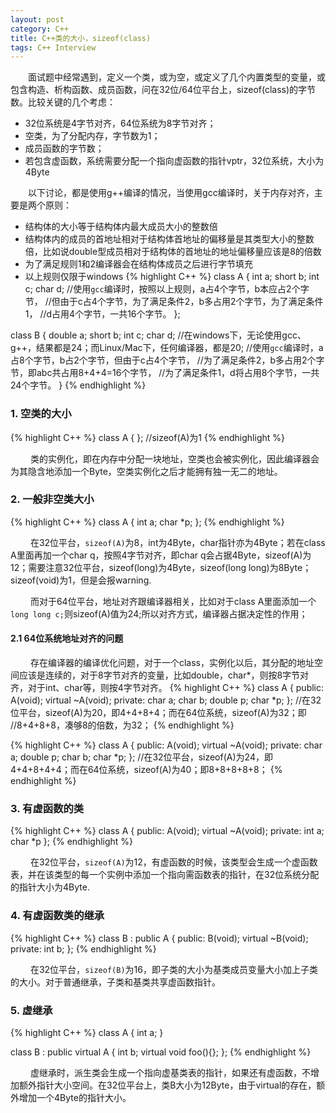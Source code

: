 ```yaml
---
layout: post
category: C++
title: C++类的大小，sizeof(class)
tags: C++ Interview
---
```


&emsp;&emsp;面试题中经常遇到，定义一个类，或为空，或定义了几个内置类型的变量，或包含构造、析构函数、成员函数，问在32位/64位平台上，sizeof(class)的字节数。比较关键的几个考虑：

* 32位系统是4字节对齐，64位系统为8字节对齐；
* 空类，为了分配内存，字节数为1；
* 成员函数的字节数；
* 若包含虚函数，系统需要分配一个指向虚函数的指针vptr，32位系统，大小为4Byte

<!--more-->

&emsp;&emsp;以下讨论，都是使用g++编译的情况，当使用gcc编译时，关于内存对齐，主要是两个原则：

* 结构体的大小等于结构体内最大成员大小的整数倍
* 结构体内的成员的首地址相对于结构体首地址的偏移量是其类型大小的整数倍，比如说double型成员相对于结构体的首地址的地址偏移量应该是8的倍数
* 为了满足规则1和2编译器会在结构体成员之后进行字节填充
* 以上规则仅限于windows
{% highlight C++ %}
class A
{
	int a;
	short b;
	int c;
	char d;
	//使用`gcc`编译时，按照以上规则，a占4个字节，b本应占2个字节，
	//但由于c占4个字节，为了满足条件2，b多占用2个字节，为了满足条件1，
	//d占用4个字节，一共16个字节。
};

class B
{
	double a;
	short b;
	int c;
	char d;
	//在windows下，无论使用gcc、g++，结果都是24；而Linux/Mac下，任何编译器，都是20;
	//使用`gcc`编译时，a占8个字节，b占2个字节，但由于c占4个字节，
	//为了满足条件2，b多占用2个字节，即abc共占用8+4+4=16个字节，
    //为了满足条件1，d将占用8个字节，一共24个字节。
}
{% endhighlight %}

### 1. 空类的大小

{% highlight C++ %}
class A
{
};
//sizeof(A)为1
{% endhighlight %}

&emsp;&emsp; 类的实例化，即在内存中分配一块地址，空类也会被实例化，因此编译器会为其隐含地添加一个Byte，空类实例化之后才能拥有独一无二的地址。

### 2. 一般非空类大小

{% highlight C++ %}
class A
{
	int a;
	char *p;
};
{% endhighlight %}

&emsp;&emsp; 在32位平台，`sizeof(A)`为8，int为4Byte，char指针亦为4Byte；若在class A里面再加一个char q，按照4字节对齐，即char q会占据4Byte，sizeof(A)为12；需要注意32位平台，sizeof(long)为4Byte，sizeof(long long)为8Byte；sizeof(void)为1，但是会报warning.

&emsp;&emsp; 而对于64位平台，地址对齐跟编译器相关，比如对于class A里面添加一个`long long c;`则sizeof(A)值为24;所以对齐方式，编译器占据决定性的作用；

#### 2.1 64位系统地址对齐的问题

&emsp;&emsp; 存在编译器的编译优化问题，对于一个class，实例化以后，其分配的地址空间应该是连续的，对于8字节对齐的变量，比如double，char*，则按8字节对齐，对于int、char等，则按4字节对齐。
{% highlight C++ %}
class A
{
public:
	A(void);
	virtual ~A(void);
private:
	char a;
	char b;
	double p;
	char *p;
};
//在32位平台，sizeof(A)为20，即4+4+8+4；而在64位系统，sizeof(A)为32；即
//8+4+8+8，凑够8的倍数，为32；
{% endhighlight %}

{% highlight C++ %}
class A
{
public:
	A(void);
	virtual ~A(void);
private:
	char a;
	double p;
	char b;
	char *p;
};
//在32位平台，sizeof(A)为24，即4+4+8+4+4；而在64位系统，sizeof(A)为40；即8+8+8+8+8；
{% endhighlight %}

### 3. 有虚函数的类

{% highlight C++ %}
class A
{
public:
	A(void);
	virtual ~A(void);
private:
	int a;
	char *p
};
{% endhighlight %}

&emsp;&emsp; 在32位平台，`sizeof(A)`为12，有虚函数的时候，该类型会生成一个虚函数表，并在该类型的每一个实例中添加一个指向需函数表的指针，在32位系统分配的指针大小为4Byte.


### 4. 有虚函数类的继承

{% highlight C++ %}
class B : public A
{
public:
	B(void);
	virtual ~B(void);
private:
	int b;
};
{% endhighlight %}

&emsp;&emsp; 在32位平台，`sizeof(B)`为16，即子类的大小为基类成员变量大小加上子类的大小。对于普通继承，子类和基类共享虚函数指针。

### 5. 虚继承

{% highlight C++ %}
class A
{
	int a;
}

class B : public virtual A
{
	int b;
	virtual void foo(){};
};
{% endhighlight %}

&emsp;&emsp; 虚继承时，派生类会生成一个指向虚基类表的指针，如果还有虚函数，不增加额外指针大小空间。在32位平台上，类B大小为12Byte，由于virtual的存在，额外增加一个4Byte的指针大小。